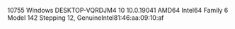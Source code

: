 10755 Windows DESKTOP-VQRDJM4 10 10.0.19041 AMD64 Intel64 Family 6 Model 142 Stepping 12, GenuineIntel81:46:aa:09:10:af